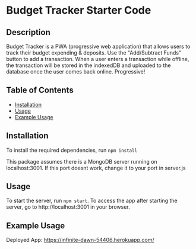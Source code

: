 # Budget Tracker Starter Code

## Description

Budget Tracker is a PWA (progressive web application) that allows users to track their budget expending & deposits. Use the "Add/Subtract Funds" button to add a transaction. When a user enters a transaction while offline, the transaction will be stored in the indexedDB and uploaded to the database once the user comes back online. Progressive!

## Table of Contents

- [Installation](#installation)
- [Usage](#usage)
- [Example Usage](#example-usage)

## Installation

To install the required dependencies, run `npm install`

This package assumes there is a MongoDB server running on localhost:3001. If this port doesnt work, change it to your port in server.js

## Usage

To start the server, run `npm start`. To access the app after starting the server, go to http://localhost:3001 in your browser.

## Example Usage

Deployed App: https://infinite-dawn-54406.herokuapp.com/
